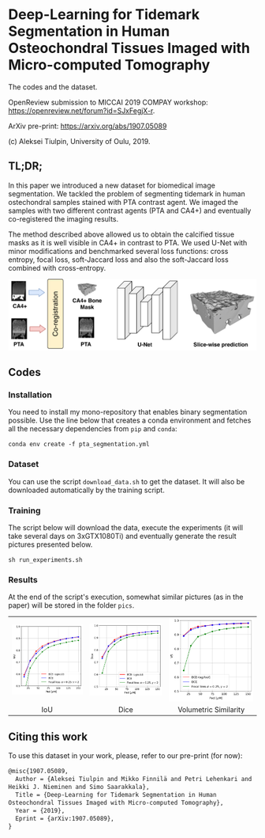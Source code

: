 # Deep-Learning for Tidemark Segmentation in Human Osteochondral Tissues Imaged with Micro-computed Tomography

The codes and the dataset.

OpenReview submission to MICCAI 2019 COMPAY workshop: https://openreview.net/forum?id=SJxFegjX-r.

ArXiv pre-print: https://arxiv.org/abs/1907.05089

(c) Aleksei Tiulpin, University of Oulu, 2019.

## TL;DR;
In this paper we introduced a new dataset for biomedical image segmentation. We tackled the problem of 
segmenting tidemark in human ostechondral samples stained with PTA contrast agent. We imaged the samples
with two different contrast agents (PTA and CA4+) and eventually co-registered the imaging results. 

The method described above allowed us to obtain the calcified tissue masks as it is well visible in CA4+ in contrast to PTA.
We used U-Net with minor modifications and benchmarked several loss functions: cross entropy, 
focal loss, soft-Jaccard loss and also the soft-Jaccard loss combined with cross-entropy.

<center>
<img src="pics/pipeline.png" width="900"/>
</center>

## Codes
### Installation
You need to install my mono-repository that enables binary segmentation possible.
Use the line below that creates a conda environment and fetches all the necessary dependencies
from `pip` and `conda`:

```
conda env create -f pta_segmentation.yml
```

### Dataset
You can use the script `download_data.sh` to get the dataset. It will also be downloaded automatically by the training 
script.

### Training
The script below will download the data, execute the experiments (it will take several days on 3xGTX1080Ti) 
and eventually generate the result pictures presented below. 

```
sh run_experiments.sh
```


### Results
At the end of the script's execution, somewhat similar pictures (as in the paper) will be stored
in the folder `pics`.

<table style="width:100%">
  <tr>
    <td><img src="pics/IoU.png" width="300" /> </td>
    <td><img src="pics/Dice.png" width="300"/></td>
    <td><img src="pics/VS.png" width="300"/></td>  
  </tr>
  <tr>
    <td align="center">IoU</td>
    <td align="center">Dice</td>
    <td align="center">Volumetric Similarity</td>
  </tr>
</table>

## Citing this work
To use this dataset in your work, please, refer to our pre-print (for now):
```
@misc{1907.05089,
  Author = {Aleksei Tiulpin and Mikko Finnilä and Petri Lehenkari and Heikki J. Nieminen and Simo Saarakkala},
  Title = {Deep-Learning for Tidemark Segmentation in Human Osteochondral Tissues Imaged with Micro-computed Tomography},
  Year = {2019},
  Eprint = {arXiv:1907.05089},
}
```

